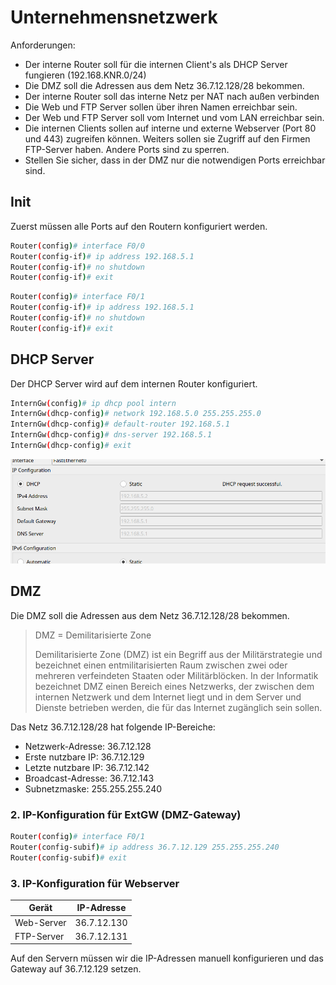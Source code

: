 # Unternehmensnetzwerk

Anforderungen:

- Der interne Router soll für die internen Client's als DHCP Server fungieren (192.168.KNR.0/24)
- Die  DMZ soll die Adressen aus dem Netz 36.7.12.128/28 bekommen.
- Der interne Router soll das interne Netz per NAT nach außen verbinden
- Die Web und FTP Server sollen über ihren Namen erreichbar sein.
- Der Web und FTP Server soll vom Internet und vom LAN erreichbar sein.
- Die internen Clients sollen auf interne und externe Webserver (Port 80 und 443) zugreifen können.  Weiters sollen sie Zugriff auf den Firmen FTP-Server haben. Andere Ports sind zu sperren.
- Stellen Sie sicher, dass in der DMZ nur die notwendigen Ports erreichbar sind.

## Init

Zuerst müssen alle Ports auf den Routern konfiguriert werden.

```bash
Router(config)# interface F0/0
Router(config-if)# ip address 192.168.5.1 
Router(config-if)# no shutdown
Router(config-if)# exit
```

```bash
Router(config)# interface F0/1
Router(config-if)# ip address 192.168.5.1
Router(config-if)# no shutdown
Router(config-if)# exit
```

## DHCP Server

Der DHCP Server wird auf dem internen Router konfiguriert.

```bash
InternGw(config)# ip dhcp pool intern
InternGw(dhcp-config)# network 192.168.5.0 255.255.255.0
InternGw(dhcp-config)# default-router 192.168.5.1
InternGw(dhcp-config)# dns-server 192.168.5.1
InternGw(dhcp-config)# exit
```

![DHCP auf client](image-5.png)

## DMZ

Die  DMZ soll die Adressen aus dem Netz 36.7.12.128/28 bekommen.

> DMZ = Demilitarisierte Zone
>
> Demilitarisierte Zone (DMZ) ist ein Begriff aus der Militärstrategie und bezeichnet einen entmilitarisierten Raum zwischen zwei oder mehreren verfeindeten Staaten oder Militärblöcken.
> In der Informatik bezeichnet DMZ einen Bereich eines Netzwerks, der zwischen dem internen Netzwerk und dem Internet liegt und in dem Server und Dienste betrieben werden, die für das Internet zugänglich sein sollen.

Das Netz 36.7.12.128/28 hat folgende IP-Bereiche:

- Netzwerk-Adresse: 36.7.12.128
- Erste nutzbare IP: 36.7.12.129
- Letzte nutzbare IP: 36.7.12.142
- Broadcast-Adresse: 36.7.12.143
- Subnetzmaske: 255.255.255.240

### 2. IP-Konfiguration für ExtGW (DMZ-Gateway)

```bash
Router(config)# interface F0/1
Router(config-subif)# ip address 36.7.12.129 255.255.255.240
Router(config-subif)# exit
```

### 3. IP-Konfiguration für Webserver

| Gerät      | IP-Adresse  |
|------------|------------ |
| Web-Server | 36.7.12.130 |
| FTP-Server | 36.7.12.131 |

Auf den Servern müssen wir die IP-Adressen manuell konfigurieren und das Gateway auf 36.7.12.129 setzen.
